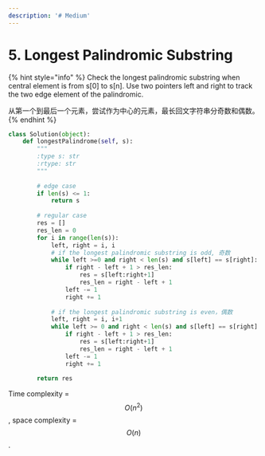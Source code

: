 ```yaml
---
description: '# Medium'
---
```


# 5. Longest Palindromic Substring

{% hint style="info" %}
Check the longest palindromic substring when central element is from s\[0\] to s\[n\]. Use two pointers left and right to track the two edge element of the palindromic.

从第一个到最后一个元素，尝试作为中心的元素，最长回文字符串分奇数和偶数。
{% endhint %}

```python
class Solution(object):
    def longestPalindrome(self, s):
        """
        :type s: str
        :rtype: str
        """
        
        # edge case
        if len(s) <= 1:
            return s
        
        # regular case
        res = []
        res_len = 0
        for i in range(len(s)):
            left, right = i, i
            # if the longest palindromic substring is odd, 奇数
            while left >=0 and right < len(s) and s[left] == s[right]:
                if right - left + 1 > res_len:
                    res = s[left:right+1]
                    res_len = right - left + 1
                left -= 1
                right += 1
            
            # if the longest palindromic substring is even，偶数
            left, right = i, i+1
            while left >= 0 and right < len(s) and s[left] == s[right]:
                if right - left + 1 > res_len:
                    res = s[left:right+1]
                    res_len = right - left + 1
                left -= 1
                right += 1
                
        return res
```

Time complexity = $$O(n^2)$$ , space complexity = $$O(n)$$ .

